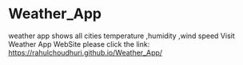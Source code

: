 # Weather_App
weather app shows all cities temperature ,humidity ,wind speed
Visit Weather App WebSite
please click the link:
 https://rahulchoudhuri.github.io/Weather_App/
